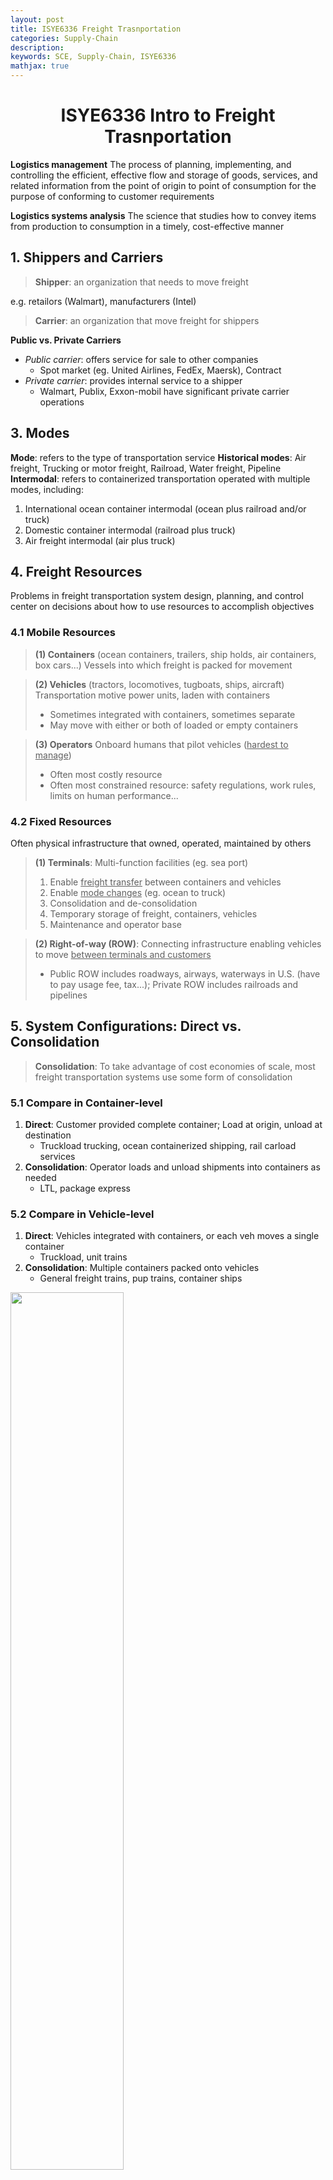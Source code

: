 ```yaml
---
layout: post
title: ISYE6336 Freight Trasnportation
categories: Supply-Chain
description:
keywords: SCE, Supply-Chain, ISYE6336
mathjax: true
---
```


<center>

# ISYE6336 Intro to Freight Trasnportation
</center>

**Logistics management**
The process of planning, implementing, and controlling the efficient, effective flow and storage of goods, services, and related information from the point of origin to point of consumption for the purpose of conforming to customer requirements

**Logistics systems analysis**
The science that studies how to convey items from production to consumption in a timely, cost-effective manner

## 1. Shippers and Carriers
> **Shipper**: an organization that needs to move freight

e.g. retailors (Walmart), manufacturers (Intel)

> **Carrier**: an organization that move freight for shippers

**Public vs. Private Carriers**
- *Public carrier*: offers service for sale to other companies
  - Spot market (eg. United Airlines, FedEx, Maersk), Contract
- *Private carrier*: provides internal service to a shipper
  - Walmart, Publix, Exxon-mobil have significant private carrier operations 

## 3. Modes
**Mode**: refers to the type of transportation service
**Historical modes**: Air freight, Trucking or motor freight, Railroad, Water freight, Pipeline
**Intermodal**: refers to containerized transportation operated with multiple modes, including:
1. International ocean container intermodal (ocean plus railroad and/or truck)
2. Domestic container intermodal (railroad plus truck)
3. Air freight intermodal (air plus truck)

## 4. Freight Resources
Problems in freight transportation system design, planning, and control center on decisions about how to use resources to accomplish objectives

### 4.1 Mobile Resources
> **(1) Containers** (ocean containers, trailers, ship holds, air containers, box cars...)
> Vessels into which freight is packed for movement

> **(2) Vehicles** (tractors, locomotives, tugboats, ships, aircraft)
> Transportation motive power units, laden with containers
> - Sometimes integrated with containers, sometimes separate
> - May move with either or both of loaded or empty containers

> **(3) Operators**
> Onboard humans that pilot vehicles (<u>hardest to manage</u>)
> - Often most costly resource
> - Often most constrained resource: safety regulations, work rules, limits on human performance...

### 4.2 Fixed Resources
Often physical infrastructure that owned, operated, maintained by others
> **(1) Terminals**: Multi-function facilities (eg. sea port)
> 1. Enable <u>freight transfer</u> between containers and vehicles
> 2. Enable <u>mode changes</u> (eg. ocean to truck)
> 3. Consolidation and de-consolidation
> 4. Temporary storage of freight, containers, vehicles
> 5. Maintenance and operator base

> **(2) Right-of-way (ROW)**: Connecting infrastructure enabling vehicles to move <u>between terminals and customers</u>
> - Public ROW includes roadways, airways, waterways in U.S. (have to pay usage fee, tax...); Private ROW includes railroads and pipelines

## 5. System Configurations: Direct vs. Consolidation
> **Consolidation**: To take advantage of cost economies of scale, most freight transportation systems use some form of consolidation

### 5.1 Compare in Container-level
1. **Direct**: Customer provided complete container; Load at origin, unload at destination
   - Truckload trucking, ocean containerized shipping, rail carload services
2. **Consolidation**: Operator loads and unload shipments into containers as needed
   - LTL, package express

### 5.2 Compare in Vehicle-level
1. **Direct**: Vehicles integrated with containers, or each veh moves a single container
   - Truckload, unit trains
2. **Consolidation**: Multiple containers packed onto vehicles
   - General freight trains, pup trains, container ships

<img src="/images/2022-12/.png" width="60%">
<img src="/images/2022-12/.png" width="60%">








